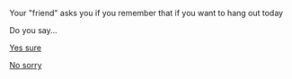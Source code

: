 Your "friend" asks you if you remember that if you want to hang out today

Do you say...

[Yes sure](date.md) <br> 

[No sorry](single.md) 
